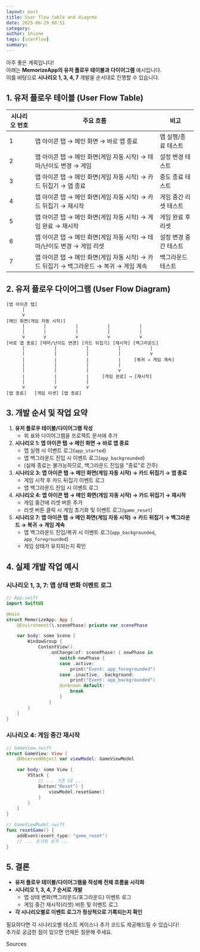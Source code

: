 ```yaml
---
layout: post
title: User flow table and diagrma
date: 2025-06-29 00:51
category: 
author: Shiene
tags: [userFlow]
summary: 
---
```


아주 좋은 계획입니다!  
아래는 **MemorizeApp의 유저 플로우 테이블과 다이어그램** 예시입니다.  
이를 바탕으로 **시나리오 1, 3, 4, 7** 개발을 순서대로 진행할 수 있습니다.

## 1. 유저 플로우 테이블 (User Flow Table)

| 시나리오 번호 | 주요 흐름                                                         | 비고                  |
|---------------|-------------------------------------------------------------------|-----------------------|
| 1             | 앱 아이콘 탭 → 메인 화면 → 바로 앱 종료                           | 앱 실행/종료 테스트   |
| 2             | 앱 아이콘 탭 → 메인 화면(게임 자동 시작) → 테마/난이도 변경 → 게임 | 설정 변경 테스트      |
| 3             | 앱 아이콘 탭 → 메인 화면(게임 자동 시작) → 카드 뒤집기 → 앱 종료   | 중도 종료 테스트      |
| 4             | 앱 아이콘 탭 → 메인 화면(게임 자동 시작) → 카드 뒤집기 → 재시작    | 게임 중간 리셋 테스트 |
| 5             | 앱 아이콘 탭 → 메인 화면(게임 자동 시작) → 게임 완료 → 재시작      | 게임 완료 후 리셋     |
| 6             | 앱 아이콘 탭 → 메인 화면(게임 자동 시작) → 테마/난이도 변경 → 게임 리셋 | 설정 변경 중간 테스트 |
| 7             | 앱 아이콘 탭 → 메인 화면(게임 자동 시작) → 카드 뒤집기 → 백그라운드 → 복귀 → 게임 계속 | 백그라운드 테스트     |

## 2. 유저 플로우 다이어그램 (User Flow Diagram)

```plaintext
[앱 아이콘 탭]
      |
      v
[메인 화면(게임 자동 시작)]
      |       |           |           |           |
      |       |           |           |           |
      v       v           v           v           v
[바로 앱 종료] [테마/난이도 변경] [카드 뒤집기] [재시작] [백그라운드]
      |           |           |           |           |
      |           |           |           |           v
      |           |           |           |     [복귀 → 게임 계속]
      |           |           |           |
      |           |           |           v
      |           |           |     [게임 완료] → [재시작]
      |           |           |
      v           v           v
[앱 종료]   [게임 리셋] [앱 종료]
```

## 3. 개발 순서 및 작업 요약

1. **유저 플로우 테이블/다이어그램 작성**
   - 위 표와 다이어그램을 프로젝트 문서에 추가
2. **시나리오 1: 앱 아이콘 탭 → 메인 화면 → 바로 앱 종료**
   - 앱 실행 시 이벤트 로그(`app_started`)
   - 앱 백그라운드 진입 시 이벤트 로그(`app_backgrounded`)
   - (실제 종료는 불가능하므로, 백그라운드 진입을 "종료"로 간주)
3. **시나리오 3: 앱 아이콘 탭 → 메인 화면(게임 자동 시작) → 카드 뒤집기 → 앱 종료**
   - 게임 시작 후 카드 뒤집기 이벤트 로그
   - 앱 백그라운드 진입 시 이벤트 로그
4. **시나리오 4: 앱 아이콘 탭 → 메인 화면(게임 자동 시작) → 카드 뒤집기 → 재시작**
   - 게임 중간에 리셋 버튼 추가
   - 리셋 버튼 클릭 시 게임 초기화 및 이벤트 로그(`game_reset`)
5. **시나리오 7: 앱 아이콘 탭 → 메인 화면(게임 자동 시작) → 카드 뒤집기 → 백그라운드 → 복귀 → 게임 계속**
   - 앱 백그라운드 진입/복귀 시 이벤트 로그(`app_backgrounded`, `app_foregrounded`)
   - 게임 상태가 유지되는지 확인

## 4. 실제 개발 작업 예시

### **시나리오 1, 3, 7: 앱 상태 변화 이벤트 로그**

```swift
// App.swift
import SwiftUI

@main
struct MemorizeApp: App {
    @Environment(\.scenePhase) private var scenePhase

    var body: some Scene {
        WindowGroup {
            ContentView()
                .onChange(of: scenePhase) { newPhase in
                    switch newPhase {
                    case .active:
                        print("Event: app_foregrounded")
                    case .inactive, .background:
                        print("Event: app_backgrounded")
                    @unknown default:
                        break
                    }
                }
        }
    }
}
```

### **시나리오 4: 게임 중간 재시작**

```swift
// GameView.swift
struct GameView: View {
    @ObservedObject var viewModel: GameViewModel

    var body: some View {
        VStack {
            // ... 기존 UI ...
            Button("Reset") {
                viewModel.resetGame()
            }
        }
    }
}

// GameViewModel.swift
func resetGame() {
    addEvent(event_type: "game_reset")
    // ... 초기화 로직 ...
}
```

## 5. 결론

- **유저 플로우 테이블/다이어그램을 작성해 전체 흐름을 시각화**
- **시나리오 1, 3, 4, 7 순서로 개발**
  - 앱 상태 변화(백그라운드/포그라운드) 이벤트 로그
  - 게임 중간 재시작(리셋) 버튼 및 이벤트 로그
- **각 시나리오별로 이벤트 로그가 정상적으로 기록되는지 확인**

필요하다면 각 시나리오별 테스트 케이스나 추가 코드도 제공해드릴 수 있습니다!  
추가로 궁금한 점이 있으면 언제든 질문해 주세요.

Sources

